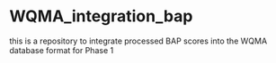 # WQMA_integration_bap
this is a repository to integrate processed BAP scores into the WQMA database format for Phase 1
